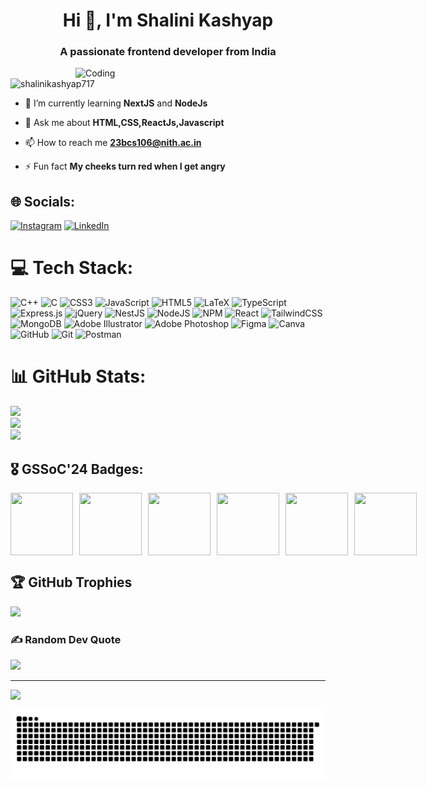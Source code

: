 

<h1 align="center">Hi 👋, I'm Shalini Kashyap</h1>
<h3 align="center">A passionate frontend developer from India</h3>

<img align="right" alt="Coding" width="400" src="https://digitalscholar.in/wp-content/uploads/2022/06/online-learning.gif">


<p align="left"> <img src="https://komarev.com/ghpvc/?username=shalinikashyap717&label=Profile%20views&color=0e75b6&style=flat" alt="shalinikashyap717" /> </p>

- 🌱 I’m currently learning **NextJS** and **NodeJs**

- 💬 Ask me about **HTML,CSS,ReactJs,Javascript**

- 📫 How to reach me **23bcs106@nith.ac.in**

- ⚡ Fun fact **My cheeks turn red when I get angry**
  

## 🌐 Socials:
[![Instagram](https://img.shields.io/badge/Instagram-%23E4405F.svg?logo=Instagram&logoColor=white)](https://instagram.com/@shaliniiikashyap) [![LinkedIn](https://img.shields.io/badge/LinkedIn-%230077B5.svg?logo=linkedin&logoColor=white)](https://linkedin.com/in/https://www.linkedin.com/in/shalini-kashyap-a44561280) 

# 💻 Tech Stack:
![C++](https://img.shields.io/badge/c++-%2300599C.svg?style=for-the-badge&logo=c%2B%2B&logoColor=white) ![C](https://img.shields.io/badge/c-%2300599C.svg?style=for-the-badge&logo=c&logoColor=white) ![CSS3](https://img.shields.io/badge/css3-%231572B6.svg?style=for-the-badge&logo=css3&logoColor=white) ![JavaScript](https://img.shields.io/badge/javascript-%23323330.svg?style=for-the-badge&logo=javascript&logoColor=%23F7DF1E) ![HTML5](https://img.shields.io/badge/html5-%23E34F26.svg?style=for-the-badge&logo=html5&logoColor=white) ![LaTeX](https://img.shields.io/badge/latex-%23008080.svg?style=for-the-badge&logo=latex&logoColor=white) ![TypeScript](https://img.shields.io/badge/typescript-%23007ACC.svg?style=for-the-badge&logo=typescript&logoColor=white) ![Express.js](https://img.shields.io/badge/express.js-%23404d59.svg?style=for-the-badge&logo=express&logoColor=%2361DAFB) ![jQuery](https://img.shields.io/badge/jquery-%230769AD.svg?style=for-the-badge&logo=jquery&logoColor=white) ![NestJS](https://img.shields.io/badge/nestjs-%23E0234E.svg?style=for-the-badge&logo=nestjs&logoColor=white) ![NodeJS](https://img.shields.io/badge/node.js-6DA55F?style=for-the-badge&logo=node.js&logoColor=white) ![NPM](https://img.shields.io/badge/NPM-%23CB3837.svg?style=for-the-badge&logo=npm&logoColor=white) ![React](https://img.shields.io/badge/react-%2320232a.svg?style=for-the-badge&logo=react&logoColor=%2361DAFB) ![TailwindCSS](https://img.shields.io/badge/tailwindcss-%2338B2AC.svg?style=for-the-badge&logo=tailwind-css&logoColor=white) ![MongoDB](https://img.shields.io/badge/MongoDB-%234ea94b.svg?style=for-the-badge&logo=mongodb&logoColor=white) ![Adobe Illustrator](https://img.shields.io/badge/adobe%20illustrator-%23FF9A00.svg?style=for-the-badge&logo=adobe%20illustrator&logoColor=white) ![Adobe Photoshop](https://img.shields.io/badge/adobe%20photoshop-%2331A8FF.svg?style=for-the-badge&logo=adobe%20photoshop&logoColor=white) ![Figma](https://img.shields.io/badge/figma-%23F24E1E.svg?style=for-the-badge&logo=figma&logoColor=white) ![Canva](https://img.shields.io/badge/Canva-%2300C4CC.svg?style=for-the-badge&logo=Canva&logoColor=white) ![GitHub](https://img.shields.io/badge/github-%23121011.svg?style=for-the-badge&logo=github&logoColor=white) ![Git](https://img.shields.io/badge/git-%23F05033.svg?style=for-the-badge&logo=git&logoColor=white) ![Postman](https://img.shields.io/badge/Postman-FF6C37?style=for-the-badge&logo=postman&logoColor=white)


# 📊 GitHub Stats:

  ![](https://github-readme-stats.vercel.app/api?username=shalinikashyap717&theme=dracula&hide_border=false&include_all_commits=true&count_private=true)<br/>
![](https://github-readme-streak-stats.herokuapp.com/?user=shalinikashyap717&theme=dracula&hide_border=false)<br/>
![](https://github-readme-stats.vercel.app/api/top-langs/?username=shalinikashyap717&theme=dracula&hide_border=false&include_all_commits=true&count_private=true&layout=compact)

## 🎖️ GSSoC'24 Badges:

<div style="display: flex; align-items:center; gap: 10px;' align='center'><a href="https://gssoc.girlscript.tech/leaderboard">

<img src="https://raw.githubusercontent.com/GSSoC24/Postman-Challenge/main/docs/assets/Postman%20White.png" width="100px" height="100px" />

<img src="https://raw.githubusercontent.com/GSSoC24/Postman-Challenge/main/docs/assets/1.png" width="100px" height="100px" />

<img src="https://raw.githubusercontent.com/GSSoC24/Postman-Challenge/main/docs/assets/2.png" width="100px" height="100px" />

<img src="https://raw.githubusercontent.com/GSSoC24/Postman-Challenge/main/docs/assets/3.png" width="100px" height="100px" />

<img src="https://raw.githubusercontent.com/GSSoC24/Postman-Challenge/main/docs/assets/4.png" width="100px" height="100px" />

<img src="https://raw.githubusercontent.com/GSSoC24/Postman-Challenge/main/docs/assets/5.png" width="100px" height="100px" />



</a>

</div>


## 🏆 GitHub Trophies
![](https://github-profile-trophy.vercel.app/?username=shalinikashyap717&theme=radical&no-frame=false&no-bg=false&margin-w=4)

### ✍️ Random Dev Quote
![](https://quotes-github-readme.vercel.app/api?type=horizontal&theme=radical)

---
[![](https://visitcount.itsvg.in/api?id=shalinikashyap717&icon=0&color=11)](https://visitcount.itsvg.in)


<picture>
  <source media="(prefers-color-scheme: dark)" srcset="https://raw.githubusercontent.com/ShaliniKashyap717/ShaliniKashyap717/output/github-snake-dark.svg" />
  <source media="(prefers-color-scheme: light)" srcset="https://raw.githubusercontent.com/ShaliniKashyap717/ShaliniKashyap717/output/github-snake.svg" />
  <img alt="github-snake" src="https://raw.githubusercontent.com/ShaliniKashyap717/ShaliniKashyap717/output/github-snake.svg" />
</picture>

<!-- Proudly created with GPRM ( https://gprm.itsvg.in ) -->
